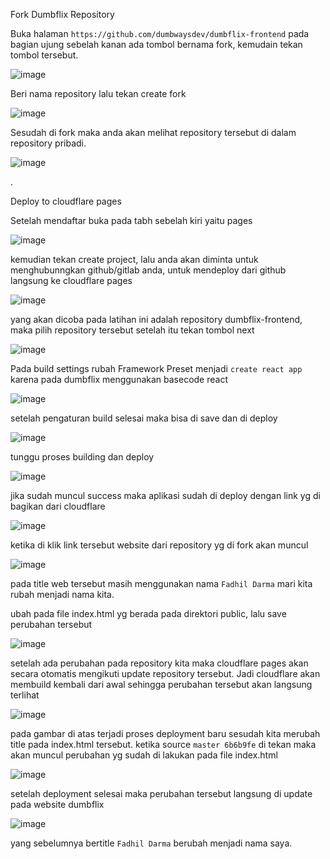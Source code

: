 Fork Dumbflix Repository 

Buka halaman `https://github.com/dumbwaysdev/dumbflix-frontend` pada bagian ujung sebelah kanan ada tombol bernama fork, kemudain tekan tombol tersebut.

![image](https://user-images.githubusercontent.com/56806850/202982704-1fec7e78-8731-4cc1-9c6b-8a9bf2459e57.png)

Beri nama repository lalu tekan create fork 

![image](https://user-images.githubusercontent.com/56806850/202982812-8be6e050-5c0d-4a66-871c-72306e9c06d2.png)


Sesudah di fork maka anda akan melihat repository tersebut di dalam repository pribadi.

![image](https://user-images.githubusercontent.com/56806850/202982922-b41816e7-a5df-406b-8ecb-c30dc0ae0640.png)

.


Deploy to cloudflare pages 

Setelah mendaftar buka pada tabh sebelah kiri yaitu pages

![image](https://user-images.githubusercontent.com/56806850/202983265-d0020b08-ac13-4594-9f8c-cc358213a8c0.png)

kemudian tekan create project, lalu anda akan diminta untuk menghubunngkan github/gitlab anda, untuk mendeploy dari github langsung ke cloudflare pages 

![image](https://user-images.githubusercontent.com/56806850/202983445-de298d57-e975-44f2-b7bc-6fc596de9038.png)

yang akan dicoba pada latihan ini adalah repository dumbflix-frontend, maka pilih repository tersebut setelah itu tekan tombol next

![image](https://user-images.githubusercontent.com/56806850/202983534-00f09c9d-e9ca-4397-a568-70214a0121ab.png)

Pada build settings rubah Framework Preset menjadi `create react app` karena pada dumbflix menggunakan basecode react 

![image](https://user-images.githubusercontent.com/56806850/202983703-d5de0874-b31d-4691-b8d5-ef6561fc342c.png)

setelah pengaturan build selesai maka bisa di save dan di deploy

![image](https://user-images.githubusercontent.com/56806850/202983929-50080761-59b5-4882-b1f6-06b113516b81.png)

tunggu proses building dan deploy 

![image](https://user-images.githubusercontent.com/56806850/202984000-f20e25c4-7cfc-4123-bd46-64f3d29f82d6.png)

jika sudah muncul success maka aplikasi sudah di deploy dengan link yg di bagikan dari cloudflare 

![image](https://user-images.githubusercontent.com/56806850/202984293-93d41bb2-6346-4ace-b604-c811ecdc11c3.png)


ketika di klik link tersebut website dari repository yg di fork akan muncul

![image](https://user-images.githubusercontent.com/56806850/202984380-f393ea2e-fd46-48fe-aef0-a09ccb2a8e9a.png)

pada title web tersebut masih menggunakan nama `Fadhil Darma` mari kita rubah menjadi nama kita.

ubah pada file index.html yg berada pada direktori public, lalu save perubahan tersebut

![image](https://user-images.githubusercontent.com/56806850/202985187-c170f29f-2f60-43c8-80f3-9cec95323d00.png)

setelah ada perubahan pada repository kita maka cloudflare pages akan secara otomatis mengikuti update repository tersebut. Jadi cloudflare akan membuild kembali dari awal sehingga perubahan tersebut akan langsung terlihat 

![image](https://user-images.githubusercontent.com/56806850/202985643-3361f917-a81c-464b-9d1e-9bd2c4c97e9c.png)

pada gambar di atas terjadi proses deployment baru sesudah kita merubah title pada index.html tersebut. ketika source `master 6b6b9fe` di tekan maka akan muncul perubahan yg sudah di lakukan pada file index.html 

![image](https://user-images.githubusercontent.com/56806850/202985845-412938d3-6ef3-4bab-91cc-5a29f3e27acd.png)

setelah deployment selesai maka perubahan tersebut langsung di update pada website dumbflix 

![image](https://user-images.githubusercontent.com/56806850/202985928-e95ed9e3-b664-4059-b262-14fdd954a9cd.png)
 
 yang sebelumnya bertitle `Fadhil Darma` berubah menjadi nama saya.
 
 
 

